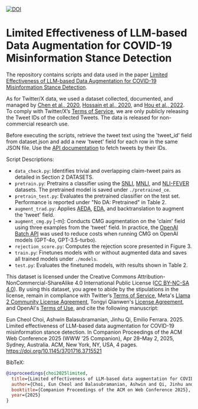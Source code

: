 [![DOI](https://zenodo.org/badge/926297738.svg)](https://doi.org/10.5281/zenodo.14883813)

# Limited Effectiveness of LLM-based Data Augmentation for COVID-19 Misinformation Stance Detection

The repository contains scripts and data used in the paper [Limited Effectiveness of LLM-based Data Augmentation for COVID-19 Misinformation Stance Detection](https://doi.org/10.1145/3701716.3715521).

As for Twitter/X data, we used a dataset collected, documented, and managed by [Chen et al., 2020](https://github.com/echen102/COVID-19-TweetIDs), [Hossain et al., 2020](https://github.com/ucinlp/covid19-data), and [Hou et al., 2022](https://github.com/yanfangh/covid-rumor-stance). To comply with Twitter/X’s [Terms of Service](https://developer.twitter.com/en/developer-terms/agreement-and-policy), we are only publicly releasing the Tweet IDs of the collected Tweets. The data is released for non-commercial research use. 

Before executing the scripts, retrieve the tweet text using the 'tweet_id' field from dataset.json and add a new 'tweet' field for each row in the same JSON file. Use the [API documentation](https://docs.x.com/x-api/posts/post-lookup-by-post-id) to fetch tweets by their IDs.

Script Descriptions:

- `data_check.py`: Identifies trivial and overlapping claim-tweet pairs as detailed in Section 2 DATASETS.
- `pretrain.py`: Pretrains a classifier using the [SNLI](https://huggingface.co/datasets/stanfordnlp/snli), [MNLI](https://huggingface.co/datasets/nyu-mll/multi_nli), and [NLI-FEVER](https://huggingface.co/datasets/pietrolesci/nli_fever) datasets. The pretrained model is saved under `./pretrained_ce`.
- `pretrain_test.py`: Evaluates the pretrained classifier on the test set. Performance is reported under "No DA: Pretrained" in Table 2.
- `augment_trad.py`: Applies [AEDA](https://github.com/akkarimi/aeda_nlp), [EDA](https://github.com/jasonwei20/eda_nlp), and backtranslation to augment the 'tweet' field.
- `augment_cmg.py` [-m]: Conducts CMG augmentation on the 'claim' field using three examples from the 'tweet' field. In practice, the [OpenAI Batch API](https://platform.openai.com/docs/guides/batch) was used to reduce costs when running CMG on OpenAI models (GPT-4o, GPT-3.5-turbo).
- `rejection_score.py`: Computes the rejection score presented in Figure 3.
- `train.py`: Finetunes models with or without augmented data and saves all trained models under `./models`.
- `test.py`: Evaluates the finetuned models, with results shown in Table 2.

This dataset is licensed under the Creative Commons Attribution-NonCommercial-ShareAlike 4.0 International Public License ([CC BY-NC-SA 4.0](https://creativecommons.org/licenses/by-nc-sa/4.0/)). By using this dataset, you agree to abide by the stipulations in the license, remain in compliance with Twitter’s [Terms of Service](https://developer.twitter.com/en/developer-terms/agreement-and-policy), Meta's [Llama 2 Community License Agreement](https://ai.meta.com/llama/license/), Tongyi Qianwen's [License Agreement](https://github.com/QwenLM/Qwen/blob/main/Tongyi%20Qianwen%20LICENSE%20AGREEMENT), and OpenAI's [Terms of Use](https://openai.com/policies/terms-of-use), and cite the following manuscript: 

Eun Cheol Choi, Ashwin Balasubramanian, Jinhu Qi, Emilio Ferrara. 2025. Limited effectiveness of LLM-based data augmentation for COVID-19 misinformation stance detection. In Companion Proceedings of the ACM Web Conference 2025 (WWW ’25 Companion), Apr 28–May 2, 2025, Sydney, Australia. ACM, New York, NY, USA, 4 pages. https://doi.org/10.1145/3701716.3715521

BibTeX:
```bibtex
@inproceedings{choi2025limited,
  title={Limited effectiveness of LLM-based data augmentation for COVID-19 misinformation stance detection},
  author={Choi, Eun Cheol and Balasubramanian, Ashwin and Qi, Jinhu and Ferrara, Emilio},
  booktitle={Companion Proceedings of the ACM on Web Conference 2025},
  year={2025}
}
```
